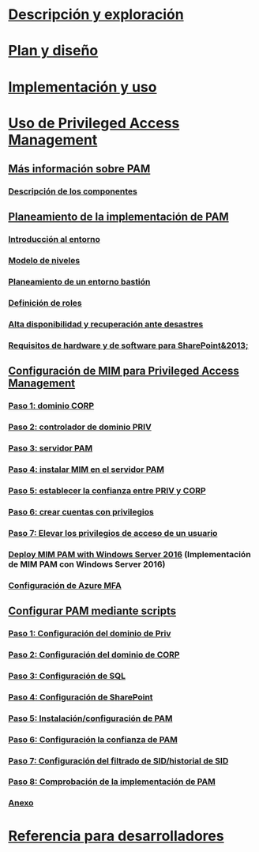 # [Descripción y exploración](/microsoft-identity-manager/understand-explore/microsoft-identity-manager-2016)
# [Plan y diseño](/microsoft-identity-manager/plan-design/microsoft-identity-manager-2016-supported-platforms)
# [Implementación y uso](/microsoft-identity-manager/deploy-use/microsoft-identity-manager-deploy)
# [Uso de Privileged Access Management](privileged-identity-management-for-active-directory-domain-services.md)
## [Más información sobre PAM](privileged-identity-management-for-active-directory-domain-services.md)
### [Descripción de los componentes](principles-of-operation.md)
## [Planeamiento de la implementación de PAM](environment-overview.md)
### [Introducción al entorno](environment-overview.md)
### [Modelo de niveles](tier-model-for-partitioning-administrative-privileges.md)
### [Planeamiento de un entorno bastión](planning-bastion-environment.md)
### [Definición de roles](defining-roles-for-pam.md)
### [Alta disponibilidad y recuperación ante desastres](high-availability-disaster-recovery-considerations-bastion-environment.md)
### [Requisitos de hardware y de software para SharePoint&2013;](hardware-software-requirements.md)
## [Configuración de MIM para Privileged Access Management](configuring-mim-environment-for-pam.md)
### [Paso 1: dominio CORP](step-1-prepare-corp-domain.md)
### [Paso 2: controlador de dominio PRIV](step-2-prepare-priv-domain-controller.md)
### [Paso 3: servidor PAM](step-3-prepare-pam-server.md)
### [Paso 4: instalar MIM en el servidor PAM](step-4-install-mim-components-on-pam-server.md)
### [Paso 5: establecer la confianza entre PRIV y CORP](step-5-establish-trust-between-priv-corp-forests.md)
### [Paso 6: crear cuentas con privilegios](step-6-transition-group-to-pam.md)
### [Paso 7: Elevar los privilegios de acceso de un usuario](step-7-elevate-user-access.md)
### [Deploy MIM PAM with Windows Server 2016](deploy-pam-with-windows-server-2016.md) (Implementación de MIM PAM con Windows Server 2016)
### [Configuración de Azure MFA](use-azure-mfa-for-activation.md)
## [Configurar PAM mediante scripts](sp1-pam-configure-using-scripts.md)
### [Paso 1: Configuración del dominio de Priv](sp1-step1-configuring-priv-domain.md)
### [Paso 2: Configuración del dominio de CORP](sp1-step2-configuring-corp-domain.md)
### [Paso 3: Configuración de SQL](sp1-step3-installing-configuring-sql.md)
### [Paso 4: Configuración de SharePoint](sp1-step4-configuring-sharepoint.md)
### [Paso 5: Instalación/configuración de PAM](sp1-step5-configuring-pam.md)
### [Paso 6: Configuración la confianza de PAM](sp1-step6-setup-pam-trust.md)
### [Paso 7: Configuración del filtrado de SID/historial de SID](sp1-step7-setup-sidhistory-sidfiltering.md)
### [Paso 8: Comprobación de la implementación de PAM](sp1-step8-pam-deployment-verification.md)
### [Anexo](sp1-pam-deployment-addendum.md)
# [Referencia para desarrolladores](/microsoft-identity-manager/reference/microsoft-identity-manager-2016-developer-reference)


<!--HONumber=Feb17_HO3-->


